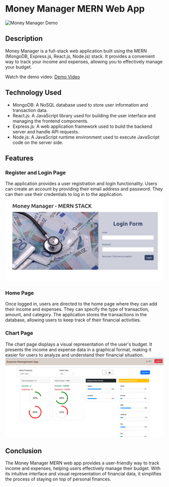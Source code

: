 # Money Manager MERN Web App

![Money Manager Demo](https://example.com/demo.gif)

## Description

Money Manager is a full-stack web application built using the MERN (MongoDB, Express.js, React.js, Node.js) stack. It provides a convenient way to track your income and expenses, allowing you to effectively manage your budget.

Watch the demo video: [Demo Video](https://youtu.be/MG2KQYKtrfs)

## Technology Used

- MongoDB: A NoSQL database used to store user information and transaction data.
- React.js: A JavaScript library used for building the user interface and managing the frontend components.
- Express.js: A web application framework used to build the backend server and handle API requests.
- Node.js: A JavaScript runtime environment used to execute JavaScript code on the server side.

## Features

### Register and Login Page

The application provides a user registration and login functionality. Users can create an account by providing their email address and password. They can then use their credentials to log in to the application.
![login-page](images/money-manager-login.png)


### Home Page

Once logged in, users are directed to the home page where they can add their income and expenses. They can specify the type of transaction, amount, and category. The application stores the transactions in the database, allowing users to keep track of their financial activities.

### Chart Page

The chart page displays a visual representation of the user's budget. It presents the income and expense data in a graphical format, making it easier for users to analyze and understand their financial situation.
![expense-chart-page](images/money-manager.png)

## Conclusion

The Money Manager MERN web app provides a user-friendly way to track income and expenses, helping users effectively manage their budget. With its intuitive interface and visual representation of financial data, it simplifies the process of staying on top of personal finances.
